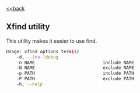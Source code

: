 [<<back](README.md)

## Xfind utility

This utility makes it easier to use find.

```bash
Usage: xfind options term(s)
    -d, --[no-]debug
    -n NAME                          include NAME
    -N NAME                          exclude NAME
    -p PATH                          include PATH
    -P PATH                          exclude PATH
    -h, --help
```
